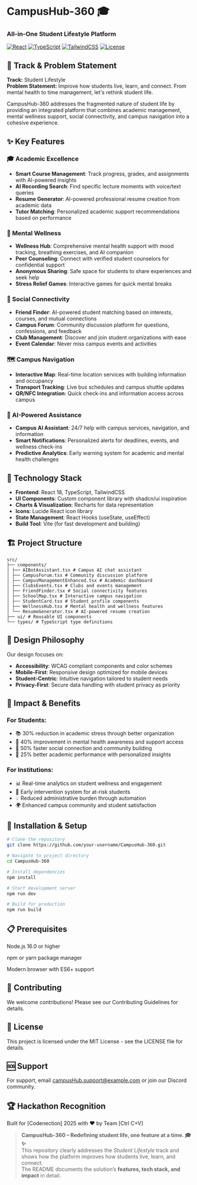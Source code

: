 # CampusHub-360 🎓
### All-in-One Student Lifestyle Platform

[![React](https://img.shields.io/badge/React-18.2-blue)](https://reactjs.org/)
[![TypeScript](https://img.shields.io/badge/TypeScript-5.0-blue)](https://www.typescriptlang.org/)
[![TailwindCSS](https://img.shields.io/badge/TailwindCSS-3.0-blue)](https://tailwindcss.com/)
[![License](https://img.shields.io/badge/License-MIT-green)](LICENSE)

## 🎯 Track & Problem Statement

**Track:** Student Lifestyle  
**Problem Statement:** Improve how students live, learn, and connect. From mental health to time management, let's rethink student life.

CampusHub-360 addresses the fragmented nature of student life by providing an integrated platform that combines academic management, mental wellness support, social connectivity, and campus navigation into a cohesive experience.

## ✨ Key Features

### 🎓 Academic Excellence
- **Smart Course Management**: Track progress, grades, and assignments with AI-powered insights
- **AI Recording Search**: Find specific lecture moments with voice/text queries
- **Resume Generator**: AI-powered professional resume creation from academic data
- **Tutor Matching**: Personalized academic support recommendations based on performance

### 🧠 Mental Wellness
- **Wellness Hub**: Comprehensive mental health support with mood tracking, breathing exercises, and AI companion
- **Peer Counseling**: Connect with verified student counselors for confidential support
- **Anonymous Sharing**: Safe space for students to share experiences and seek help
- **Stress Relief Games**: Interactive games for quick mental breaks

### 👥 Social Connectivity
- **Friend Finder**: AI-powered student matching based on interests, courses, and mutual connections
- **Campus Forum**: Community discussion platform for questions, confessions, and feedback
- **Club Management**: Discover and join student organizations with ease
- **Event Calendar**: Never miss campus events and activities

### 🗺️ Campus Navigation
- **Interactive Map**: Real-time location services with building information and occupancy
- **Transport Tracking**: Live bus schedules and campus shuttle updates
- **QR/NFC Integration**: Quick check-ins and information access across campus

### 🤖 AI-Powered Assistance
- **Campus AI Assistant**: 24/7 help with campus services, navigation, and information
- **Smart Notifications**: Personalized alerts for deadlines, events, and wellness check-ins
- **Predictive Analytics**: Early warning system for academic and mental health challenges

## 🚀 Technology Stack

- **Frontend**: React 18, TypeScript, TailwindCSS
- **UI Components**: Custom component library with shadcn/ui inspiration
- **Charts & Visualization**: Recharts for data representation
- **Icons**: Lucide React icon library
- **State Management**: React Hooks (useState, useEffect)
- **Build Tool**: Vite (for fast development and building)

## 🏗️ Project Structure

```plaintext
src/
├── components/
│ ├── AIBotAssistant.tsx # Campus AI chat assistant
│ ├── CampusForum.tsx # Community discussion platform
│ ├── CampusManagementEnhanced.tsx # Academic dashboard
│ ├── ClubsEvents.tsx # Clubs and events management
│ ├── FriendFinder.tsx # Social connectivity features
│ ├── SchoolMap.tsx # Interactive campus navigation
│ ├── StudentCard.tsx # Student profile components
│ ├── WellnessHub.tsx # Mental health and wellness features
│ └── ResumeGenerator.tsx # AI-powered resume creation
├── ui/ # Reusable UI components
└── types/ # TypeScript type definitions
```

## 🎨 Design Philosophy

Our design focuses on:
- **Accessibility**: WCAG compliant components and color schemes
- **Mobile-First**: Responsive design optimized for mobile devices
- **Student-Centric**: Intuitive navigation tailored to student needs
- **Privacy-First**: Secure data handling with student privacy as priority

## 🌟 Impact & Benefits

### For Students:
- 📚 30% reduction in academic stress through better organization
- 🧠 40% improvement in mental health awareness and support access
- 👥 50% faster social connection and community building
- 🎯 25% better academic performance with personalized insights

### For Institutions:
- 📊 Real-time analytics on student wellness and engagement
- 🚨 Early intervention system for at-risk students
- 💡 Reduced administrative burden through automation
- 🌍 Enhanced campus community and student satisfaction

## 🚧 Installation & Setup

```bash
# Clone the repository
git clone https://github.com/your-username/CampusHub-360.git

# Navigate to project directory
cd CampusHub-360

# Install dependencies
npm install

# Start development server
npm run dev

# Build for production
npm run build
```

## 📋 Prerequisites

Node.js 16.0 or higher

npm or yarn package manager

Modern browser with ES6+ support

## 🤝 Contributing
We welcome contributions! Please see our Contributing Guidelines for details.

## 📄 License
This project is licensed under the MIT License - see the LICENSE file for details.

## 🆘 Support
For support, email campusHub.support@example.com or join our Discord community.

## 🏆 Hackathon Recognition
Built for [Codenection] 2025 with ❤️ by Team [Ctrl C+V]


> **CampusHub-360 – Redefining student life, one feature at a time. 🎓✨**  
> This repository clearly addresses the *Student Lifestyle* track and shows how the platform improves how students live, learn, and connect.  
> The README documents the solution’s **features, tech stack, and impact** in detail.

  

